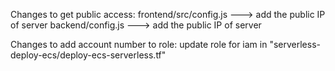 Changes to get public access:
frontend/src/config.js ---> add the public IP of server 
backend/config.js  ---> add the public IP of server



Changes to add account number to role:
update role for iam in "serverless-deploy-ecs/deploy-ecs-serverless.tf"